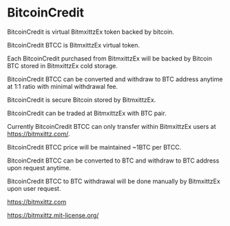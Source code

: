 # BitcoinCredit

BitcoinCredit is virtual BitmxittzEx token backed by bitcoin.

BitcoinCredit BTCC is BitmxittzEx virtual token.

Each BitcoinCredit purchased from BitmxittzEx will be backed by Bitcoin BTC stored in BitmxittzEx cold storage.

BitcoinCredit BTCC can be converted and withdraw to BTC address anytime at 1:1 ratio with minimal withdrawal fee.

BitcoinCredit is secure Bitcoin stored by BitmxittzEx.

BitcoinCredit can be traded at BitmxittzEx with BTC pair.

Currently BitcoinCredit BTCC can only transfer within BitmxittzEx users at https://bitmxittz.com/.

BitcoinCredit BTCC price will be maintained ~1BTC per BTCC.

BitcoinCredit BTCC can be converted to BTC and withdraw to BTC address upon request anytime.

BitcoinCredit BTCC to BTC withdrawal will be done manually by BitmxittzEx upon user request.


https://bitmxittz.com

https://bitmxittz.mit-license.org/
